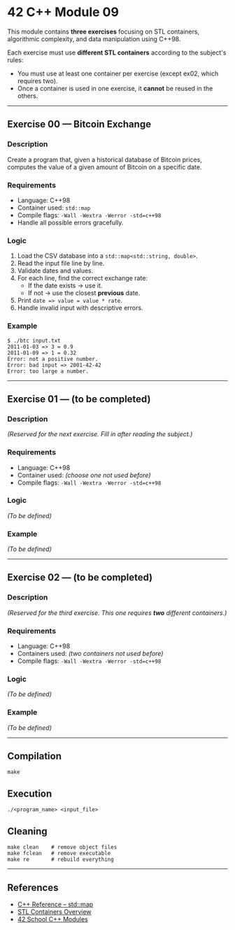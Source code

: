 # 42 C++ Module 09

This module contains **three exercises** focusing on STL containers, algorithmic complexity, and data manipulation using C++98.

Each exercise must use **different STL containers** according to the subject's rules:
- You must use at least one container per exercise (except ex02, which requires two).
- Once a container is used in one exercise, it **cannot** be reused in the others.

---

## Exercise 00 — Bitcoin Exchange

### Description
Create a program that, given a historical database of Bitcoin prices, computes the value of a given amount of Bitcoin on a specific date.

### Requirements
- Language: C++98
- Container used: `std::map`
- Compile flags: `-Wall -Wextra -Werror -std=c++98`
- Handle all possible errors gracefully.

### Logic
1. Load the CSV database into a `std::map<std::string, double>`.
2. Read the input file line by line.
3. Validate dates and values.
4. For each line, find the correct exchange rate:
   - If the date exists → use it.
   - If not → use the closest **previous** date.
5. Print `date => value = value * rate`.
6. Handle invalid input with descriptive errors.

### Example
```
$ ./btc input.txt
2011-01-03 => 3 = 0.9
2011-01-09 => 1 = 0.32
Error: not a positive number.
Error: bad input => 2001-42-42
Error: too large a number.
```

---

## Exercise 01 — (to be completed)

### Description
_(Reserved for the next exercise. Fill in after reading the subject.)_

### Requirements
- Language: C++98
- Container used: _(choose one not used before)_
- Compile flags: `-Wall -Wextra -Werror -std=c++98`

### Logic
_(To be defined)_

### Example
_(To be defined)_

---

## Exercise 02 — (to be completed)

### Description
_(Reserved for the third exercise. This one requires **two** different containers.)_

### Requirements
- Language: C++98
- Containers used: _(two containers not used before)_
- Compile flags: `-Wall -Wextra -Werror -std=c++98`

### Logic
_(To be defined)_

### Example
_(To be defined)_

---

## Compilation
```
make
```

## Execution
```
./<program_name> <input_file>
```

## Cleaning
```
make clean    # remove object files
make fclean   # remove executable
make re       # rebuild everything
```

---

## References
- [C++ Reference – std::map](https://cplusplus.com/reference/map/map/)
- [STL Containers Overview](https://cplusplus.com/reference/stl/)
- [42 School C++ Modules](https://github.com/42School)